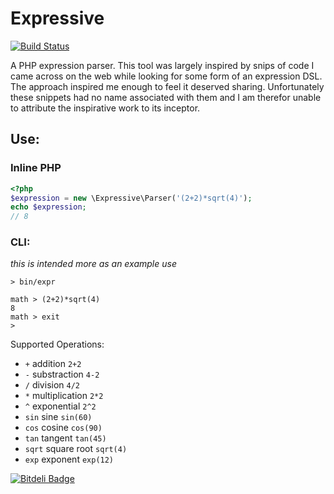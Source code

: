 # Expressive

[![Build Status](https://secure.travis-ci.org/zircote/Expressive.png)](http://travis-ci.org/zircote/Expressive)

A PHP expression parser. This tool was largely inspired by snips of code I came across
on the web while looking for some form of an expression DSL. The approach inspired me
enough to feel it deserved sharing. Unfortunately these snippets had no name associated
with them and I am therefor unable to attribute the inspirative work to its inceptor.


## Use:

### Inline PHP
```php
<?php
$expression = new \Expressive\Parser('(2+2)*sqrt(4)');
echo $expression;
// 8
```

### CLI:
_this is intended more as an example use_

```
> bin/expr

math > (2+2)*sqrt(4)
8
math > exit
>

```

Supported Operations:
 - `+` addition `2+2`
 - `-` substraction `4-2`
 - `/` division `4/2`
 - `*` multiplication `2*2`
 - `^` exponential `2^2`
 - `sin` sine `sin(60)`
 - `cos` cosine `cos(90)`
 - `tan` tangent `tan(45)`
 - `sqrt` square root `sqrt(4)`
 - `exp` exponent `exp(12)`

[![Bitdeli Badge](https://d2weczhvl823v0.cloudfront.net/zircote/expressive/trend.png)](https://bitdeli.com/free "Bitdeli Badge")
